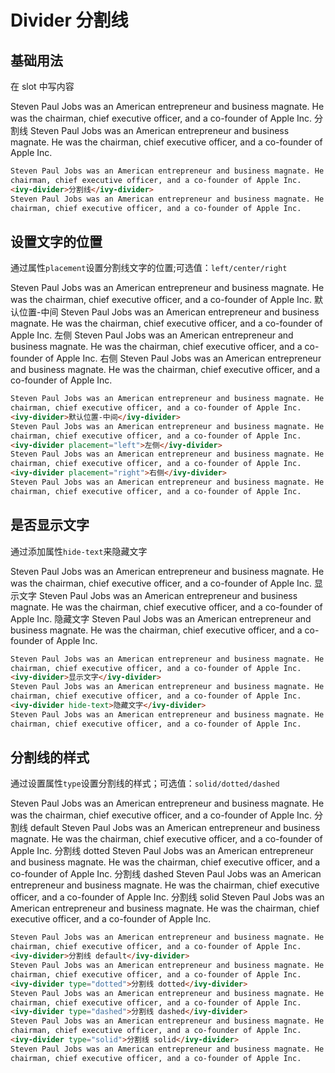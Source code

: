 # Divider 分割线

## 基础用法

在 slot 中写内容

Steven Paul Jobs was an American entrepreneur and business magnate. He was the chairman, chief executive officer, and a co-founder of Apple Inc.
<ivy-divider>分割线</ivy-divider>
Steven Paul Jobs was an American entrepreneur and business magnate. He was the chairman, chief executive officer, and a co-founder of Apple Inc.

```html
Steven Paul Jobs was an American entrepreneur and business magnate. He was the
chairman, chief executive officer, and a co-founder of Apple Inc.
<ivy-divider>分割线</ivy-divider>
Steven Paul Jobs was an American entrepreneur and business magnate. He was the
chairman, chief executive officer, and a co-founder of Apple Inc.
```

## 设置文字的位置

通过属性`placement`设置分割线文字的位置;可选值：`left/center/right`

Steven Paul Jobs was an American entrepreneur and business magnate. He was the chairman, chief executive officer, and a co-founder of Apple
Inc.
<ivy-divider>默认位置-中间</ivy-divider>
Steven Paul Jobs was an American entrepreneur and business magnate. He was the chairman, chief executive officer, and a co-founder of Apple
Inc.
<ivy-divider placement="left">左侧</ivy-divider>
Steven Paul Jobs was an American entrepreneur and business magnate. He was the chairman, chief executive officer, and a co-founder of Apple
Inc.
<ivy-divider placement="right">右侧</ivy-divider>
Steven Paul Jobs was an American entrepreneur and business magnate. He was the chairman, chief executive officer, and a co-founder of Apple
Inc.

```html
Steven Paul Jobs was an American entrepreneur and business magnate. He was the
chairman, chief executive officer, and a co-founder of Apple Inc.
<ivy-divider>默认位置-中间</ivy-divider>
Steven Paul Jobs was an American entrepreneur and business magnate. He was the
chairman, chief executive officer, and a co-founder of Apple Inc.
<ivy-divider placement="left">左侧</ivy-divider>
Steven Paul Jobs was an American entrepreneur and business magnate. He was the
chairman, chief executive officer, and a co-founder of Apple Inc.
<ivy-divider placement="right">右侧</ivy-divider>
Steven Paul Jobs was an American entrepreneur and business magnate. He was the
chairman, chief executive officer, and a co-founder of Apple Inc.
```

## 是否显示文字

通过添加属性`hide-text`来隐藏文字

Steven Paul Jobs was an American entrepreneur and business magnate. He was the chairman, chief executive officer, and a co-founder of Apple Inc.
<ivy-divider>显示文字</ivy-divider>
Steven Paul Jobs was an American entrepreneur and business magnate. He was the chairman, chief executive officer, and a co-founder of Apple Inc.
<ivy-divider hide-text>隐藏文字</ivy-divider>
Steven Paul Jobs was an American entrepreneur and business magnate. He was the chairman, chief executive officer, and a co-founder of Apple Inc.

```html
Steven Paul Jobs was an American entrepreneur and business magnate. He was the
chairman, chief executive officer, and a co-founder of Apple Inc.
<ivy-divider>显示文字</ivy-divider>
Steven Paul Jobs was an American entrepreneur and business magnate. He was the
chairman, chief executive officer, and a co-founder of Apple Inc.
<ivy-divider hide-text>隐藏文字</ivy-divider>
Steven Paul Jobs was an American entrepreneur and business magnate. He was the
chairman, chief executive officer, and a co-founder of Apple Inc.
```

## 分割线的样式

通过设置属性`type`设置分割线的样式；可选值：`solid/dotted/dashed`

Steven Paul Jobs was an American entrepreneur and business magnate. He was the chairman, chief executive officer, and a co-founder of Apple Inc.
<ivy-divider>分割线 default</ivy-divider>
Steven Paul Jobs was an American entrepreneur and business magnate. He was the chairman, chief executive officer, and a co-founder of Apple Inc.
<ivy-divider type="dotted">分割线 dotted</ivy-divider>
Steven Paul Jobs was an American entrepreneur and business magnate. He was the chairman, chief executive officer, and a co-founder of Apple Inc.
<ivy-divider type="dashed">分割线 dashed</ivy-divider>
Steven Paul Jobs was an American entrepreneur and business magnate. He was the chairman, chief executive officer, and a co-founder of Apple Inc.
<ivy-divider type="solid">分割线 solid</ivy-divider>
Steven Paul Jobs was an American entrepreneur and business magnate. He was the chairman, chief executive officer, and a co-founder of Apple Inc.

```html
Steven Paul Jobs was an American entrepreneur and business magnate. He was the
chairman, chief executive officer, and a co-founder of Apple Inc.
<ivy-divider>分割线 default</ivy-divider>
Steven Paul Jobs was an American entrepreneur and business magnate. He was the
chairman, chief executive officer, and a co-founder of Apple Inc.
<ivy-divider type="dotted">分割线 dotted</ivy-divider>
Steven Paul Jobs was an American entrepreneur and business magnate. He was the
chairman, chief executive officer, and a co-founder of Apple Inc.
<ivy-divider type="dashed">分割线 dashed</ivy-divider>
Steven Paul Jobs was an American entrepreneur and business magnate. He was the
chairman, chief executive officer, and a co-founder of Apple Inc.
<ivy-divider type="solid">分割线 solid</ivy-divider>
Steven Paul Jobs was an American entrepreneur and business magnate. He was the
chairman, chief executive officer, and a co-founder of Apple Inc.
```
